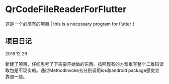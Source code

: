 # QrCodeFileReaderForFlutter

这是一个必须有的项目  |  this is a necessary program for flutter！

## 项目日记

2018.12.29 

新建了项目，仔细思考了下需要开始做的东西。按照现有的方案重写整个二维码读取包是不现实的。通过MethodInvoke去分别调用ios和android package感觉会靠谱一些。

